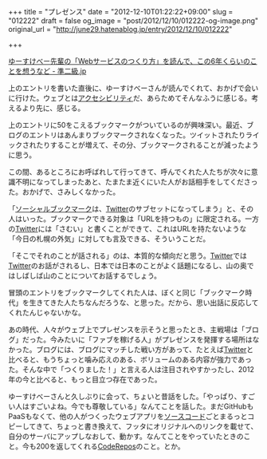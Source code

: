 +++
title = "プレゼンス"
date = "2012-12-10T01:22:22+09:00"
slug = "012222"
draft = false
og_image = "post/2012/12/10/012222-og-image.png"
original_url = "http://june29.hatenablog.jp/entry/2012/12/10/012222"

+++

<p><a href="http://june29.jp/2012/12/09/yusukebe-book/" title="ゆーすけべー先輩の「Webサービスのつくり方」を読んで、この6年くらいのことを想うなど - 準二級.jp">ゆーすけべー先輩の「Webサービスのつくり方」を読んで、この6年くらいのことを想うなど - 準二級.jp</a></p>
<p>上のエントリを書いた直後に、ゆーすけべーさんが読んでくれて、おかげで会いに行けた。ウェブとは<a class="keyword" href="http://d.hatena.ne.jp/keyword/%A5%A2%A5%AF%A5%BB%A5%B7%A5%D3%A5%EA%A5%C6%A5%A3">アクセシビリティ</a>だ、あらためてそんなふうに感じる。考えるより先に、感じる。</p>
<p>上のエントリに50をこえるブックマークがついているのが興味深い。最近、ブログのエントリはあんまりブックマークされなくなった。ツイットされたりライックされたりすることが増えて、その分、ブックマークされることが減ったように思う。</p>
<p>この間、あるところにお呼ばれして行ってきて、呼んでくれた人たちが次々に意識不明になってしまったあと、たまたま近くにいた人がお話相手をしてくださった。おかげで、さみしくなかった。</p>
<p>「<a class="keyword" href="http://d.hatena.ne.jp/keyword/%A5%BD%A1%BC%A5%B7%A5%E3%A5%EB%A5%D6%A5%C3%A5%AF%A5%DE%A1%BC%A5%AF">ソーシャルブックマーク</a>は、<a class="keyword" href="http://d.hatena.ne.jp/keyword/Twitter">Twitter</a>のサブセットになってしまう」と、その人はいった。ブックマークできる対象は「URLを持つもの」に限定される。一方の<a class="keyword" href="http://d.hatena.ne.jp/keyword/Twitter">Twitter</a>には「さむい」と書くことができて、これはURLを持たないような「今日の札幌の外気」に対しても言及できる、そういうことだ。</p>
<p>「そこでそれのことが話される」のは、本質的な傾向だと思う。<a class="keyword" href="http://d.hatena.ne.jp/keyword/Twitter">Twitter</a>では<a class="keyword" href="http://d.hatena.ne.jp/keyword/Twitter">Twitter</a>のお話がされるし、日本では日本のことがよく話題になるし、山の奥ではしばしば山のことについてお話するでしょう。</p>
<p>冒頭のエントリをブックマークしてくれた人は、ぼくと同じ「ブックマーク時代」を生きてきた人たちなんだろうな、と思った。だから、思い出話に反応してくれたんじゃないかな。</p>
<p>あの時代、人々がウェブ上でプレゼンスを示そうと思ったとき、主戦場は「ブログ」だった。今みたいに「ファブを稼げる人」がプレゼンスを発揮する場所はなかった。ブログには、ブログにマッチした戦い方があって、たとえば<a class="keyword" href="http://d.hatena.ne.jp/keyword/Twitter">Twitter</a>と比べると、もうちょっと噛み応えのある、ボリュームのある内容が強力であった。そんな中で「つくりました！」と言える人は注目されやすかったし、2012年の今と比べると、もっと目立つ存在であった。</p>
<p>ゆーすけべーさんと久しぶりに会って、ちょいと昔話をした。「やっぱり、すごい人はすごいよね。今でも尊敬している」なんてことを話した。まだGitHubもPaaSもなくて、他の人がつくったウェブアプリを<a class="keyword" href="http://d.hatena.ne.jp/keyword/%A5%BD%A1%BC%A5%B9%A5%B3%A1%BC%A5%C9">ソースコード</a>ごとまるっとコピーしてきて、ちょっと書き換えて、フッタにオリジナルへのリンクを載せて、自分のサーバにアップしなおして、動かす。なんてことをやっていたときのこと。今も200を返してくれる<a href="http://coderepos.org/share/" title="CodeRepos::Share – Trac">CodeRepos</a>のこと。とか。</p>
